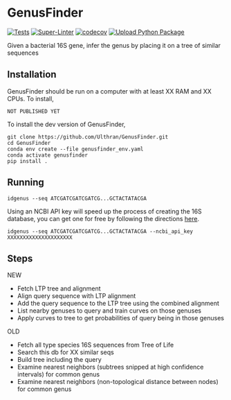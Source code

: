 # GenusFinder

<!-- Badges start -->
[![Tests](https://github.com/Ulthran/GenusFinder/actions/workflows/tests.yml/badge.svg)](https://github.com/Ulthran/GenusFinder/actions/workflows/tests.yml)
[![Super-Linter](https://github.com/Ulthran/GenusFinder/actions/workflows/linter.yml/badge.svg)](https://github.com/Ulthran/GenusFinder/actions/workflows/linter.yml)
[![codecov](https://codecov.io/gh/Ulthran/GenusFinder/branch/main/graph/badge.svg?token=LYBCXLGV6N)](https://codecov.io/gh/Ulthran/GenusFinder)
[![Upload Python Package](https://github.com/Ulthran/GenusFinder/actions/workflows/python-publish.yml/badge.svg)](https://github.com/Ulthran/GenusFinder/actions/workflows/python-publish.yml)
<!-- Badges end -->

Given a bacterial 16S gene, infer the genus by placing it on a tree of similar sequences

## Installation

GenusFinder should be run on a computer with at least XX RAM and XX CPUs. To install,

```
NOT PUBLISHED YET
```

To install the dev version of GenusFinder,

```
git clone https://github.com/Ulthran/GenusFinder.git
cd GenusFinder
conda env create --file genusfinder_env.yaml
conda activate genusfinder
pip install .
```

## Running

```
idgenus --seq ATCGATCGATCGATCG...GCTACTATACGA
```

Using an NCBI API key will speed up the process of creating the 16S database, you can get one for free by following the directions [here](https://ncbiinsights.ncbi.nlm.nih.gov/2017/11/02/new-api-keys-for-the-e-utilities/).

```
idgenus --seq ATCGATCGATCGATCG...GCTACTATACGA --ncbi_api_key XXXXXXXXXXXXXXXXXXXXX
```

## Steps

NEW

 - Fetch LTP tree and alignment
 - Align query sequence with LTP alignment
 - Add the query sequence to the LTP tree using the combined alignment
 - List nearby genuses to query and train curves on those genuses
 - Apply curves to tree to get probabilities of query being in those genuses

OLD

 - Fetch all type species 16S sequences from Tree of Life
 - Search this db for XX similar seqs
 - Build tree including the query
 - Examine nearest neighbors (subtrees snipped at high confidence intervals) for common genus
 - Examine nearest neighbors (non-topological distance between nodes) for common genus
